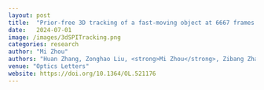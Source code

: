 ```yaml
---
layout: post
title:  "Prior-free 3D tracking of a fast-moving object at 6667 frames per second with single-pixel detectors"
date:   2024-07-01 
image: /images/3dSPITracking.png
categories: research
author: "Mi Zhou"
authors: "Huan Zhang, Zonghao Liu, <strong>Mi Zhou</strong>, Zibang Zhang, Muku Chen, Zihan Geng"
venue: "Optics Letters"
website: https://doi.org/10.1364/OL.521176
---
```

